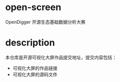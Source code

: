 # open-screen
OpenDigger 开源生态基础数据分析大赛

# description
本仓库是开源可视化大屏作品提交地址，提交内容包括：
- 可视化大屏的作品链接
- 可视化大屏的源码文件
